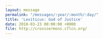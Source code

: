 ```yaml
---
layout: message
permalink: "/messages/:year/:month/:day/"
title: 'Leviticus: God of Justice'
date: 2018-03-23 00:00:00 +0000
file: http://crosssermons.cflcn.org/
---
```

